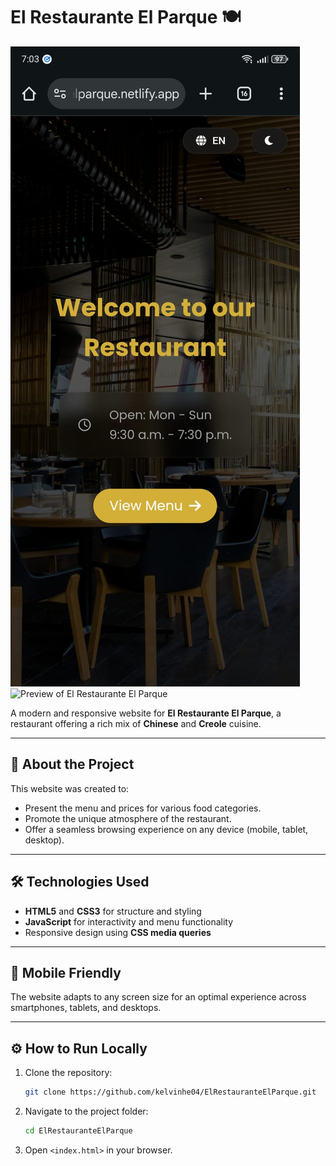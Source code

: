 # El Restaurante El Parque 🍽️

![Preview of El Restaurante El Parque](./img/preview1.jpg)
![Preview of El Restaurante El Parque](./assets/img/preview2.png)

A modern and responsive website for **El Restaurante El Parque**, a restaurant offering a rich mix of **Chinese** and **Creole** cuisine.

---

## 📍 About the Project

This website was created to:
- Present the menu and prices for various food categories.
- Promote the unique atmosphere of the restaurant.
- Offer a seamless browsing experience on any device (mobile, tablet, desktop).

---

## 🛠 Technologies Used

- **HTML5** and **CSS3** for structure and styling
- **JavaScript** for interactivity and menu functionality
- Responsive design using **CSS media queries**

---

## 📱 Mobile Friendly

The website adapts to any screen size for an optimal experience across smartphones, tablets, and desktops.

---

## ⚙️ How to Run Locally

1. Clone the repository:
   ```bash
   git clone https://github.com/kelvinhe04/ElRestauranteElParque.git

2. Navigate to the project folder:
   ```bash
   cd ElRestauranteElParque

3. Open `<index.html>` in your browser.



